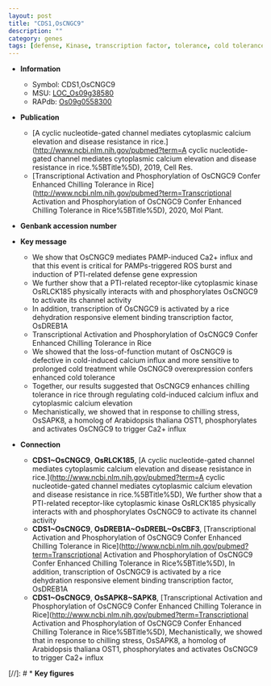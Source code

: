 ```yaml
---
layout: post
title: "CDS1,OsCNGC9"
description: ""
category: genes
tags: [defense, Kinase, transcription factor, tolerance, cold tolerance, chilling, calcium, cold, chilling stress]
---
```


* **Information**  
    + Symbol: CDS1,OsCNGC9  
    + MSU: [LOC_Os09g38580](http://rice.uga.edu/cgi-bin/ORF_infopage.cgi?orf=LOC_Os09g38580)  
    + RAPdb: [Os09g0558300](https://rapdb.dna.affrc.go.jp/locus/?name=Os09g0558300)  

* **Publication**  
    + [A cyclic nucleotide-gated channel mediates cytoplasmic calcium elevation and disease resistance in rice.](http://www.ncbi.nlm.nih.gov/pubmed?term=A cyclic nucleotide-gated channel mediates cytoplasmic calcium elevation and disease resistance in rice.%5BTitle%5D), 2019, Cell Res.
    + [Transcriptional Activation and Phosphorylation of OsCNGC9 Confer Enhanced Chilling Tolerance in Rice](http://www.ncbi.nlm.nih.gov/pubmed?term=Transcriptional Activation and Phosphorylation of OsCNGC9 Confer Enhanced Chilling Tolerance in Rice%5BTitle%5D), 2020, Mol Plant.

* **Genbank accession number**  

* **Key message**  
    + We show that OsCNGC9 mediates PAMP-induced Ca2+ influx and that this event is critical for PAMPs-triggered ROS burst and induction of PTI-related defense gene expression
    + We further show that a PTI-related receptor-like cytoplasmic kinase OsRLCK185 physically interacts with and phosphorylates OsCNGC9 to activate its channel activity
    + In addition, transcription of OsCNGC9 is activated by a rice dehydration responsive element binding transcription factor, OsDREB1A
    + Transcriptional Activation and Phosphorylation of OsCNGC9 Confer Enhanced Chilling Tolerance in Rice
    + We showed that the loss-of-function mutant of OsCNGC9 is defective in cold-induced calcium influx and more sensitive to prolonged cold treatment while OsCNGC9 overexpression confers enhanced cold tolerance
    + Together, our results suggested that OsCNGC9 enhances chilling tolerance in rice through regulating cold-induced calcium influx and cytoplasmic calcium elevation
    + Mechanistically, we showed that in response to chilling stress, OsSAPK8, a homolog of Arabidopsis thaliana OST1, phosphorylates and activates OsCNGC9 to trigger Ca2+ influx

* **Connection**  
    + __CDS1~OsCNGC9__, __OsRLCK185__, [A cyclic nucleotide-gated channel mediates cytoplasmic calcium elevation and disease resistance in rice.](http://www.ncbi.nlm.nih.gov/pubmed?term=A cyclic nucleotide-gated channel mediates cytoplasmic calcium elevation and disease resistance in rice.%5BTitle%5D),  We further show that a PTI-related receptor-like cytoplasmic kinase OsRLCK185 physically interacts with and phosphorylates OsCNGC9 to activate its channel activity
    + __CDS1~OsCNGC9__, __OsDREB1A~OsDREBL~OsCBF3__, [Transcriptional Activation and Phosphorylation of OsCNGC9 Confer Enhanced Chilling Tolerance in Rice](http://www.ncbi.nlm.nih.gov/pubmed?term=Transcriptional Activation and Phosphorylation of OsCNGC9 Confer Enhanced Chilling Tolerance in Rice%5BTitle%5D),  In addition, transcription of OsCNGC9 is activated by a rice dehydration responsive element binding transcription factor, OsDREB1A
    + __CDS1~OsCNGC9__, __OsSAPK8~SAPK8__, [Transcriptional Activation and Phosphorylation of OsCNGC9 Confer Enhanced Chilling Tolerance in Rice](http://www.ncbi.nlm.nih.gov/pubmed?term=Transcriptional Activation and Phosphorylation of OsCNGC9 Confer Enhanced Chilling Tolerance in Rice%5BTitle%5D),  Mechanistically, we showed that in response to chilling stress, OsSAPK8, a homolog of Arabidopsis thaliana OST1, phosphorylates and activates OsCNGC9 to trigger Ca2+ influx

[//]: # * **Key figures**  


